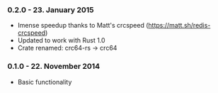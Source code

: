 ### 0.2.0 - 23. January 2015

* Imense speedup thanks to Matt's crcspeed (https://matt.sh/redis-crcspeed)
* Updated to work with Rust 1.0
* Crate renamed: crc64-rs → crc64

### 0.1.0 - 22. November 2014

* Basic functionality
